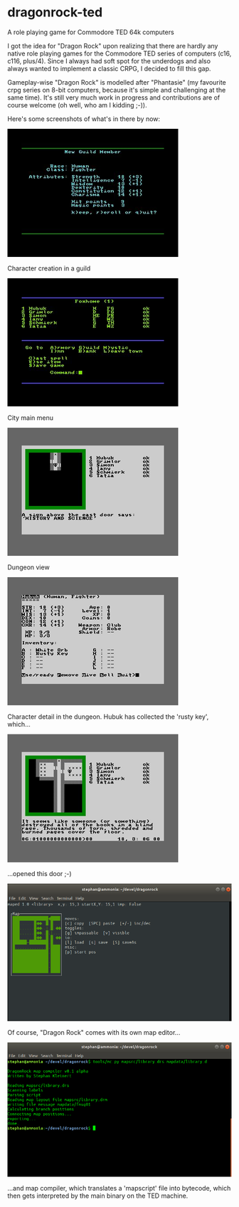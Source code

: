 # dragonrock-ted
A role playing game for Commodore TED 64k computers

I got the idea for "Dragon Rock" upon realizing that there are hardly any native role playing
games for the Commodore TED series of computers (c16, c116, plus/4). Since I always had soft 
spot for the underdogs and also always wanted to implement a classic CRPG, I decided to fill this gap.

Gameplay-wise "Dragon Rock" is modelled after "Phantasie" (my favourite crpg series on 8-bit 
computers, because it's simple and challenging at the same time). It's still very much work
in progress and contributions are of course welcome (oh well, who am I kidding ;-)).

Here's some screenshots of what's in there by now:

![Screen1](screenshots/characterCreation.jpg)

Character creation in a guild

![Screen2](screenshots/cityMain.jpg)

City main menu

![Screen3](screenshots/dungeon1.jpg)

Dungeon view

![Screen4](screenshots/characterDisplay.jpg)

Character detail in the dungeon. Hubuk has collected the 'rusty key', which...

![Screen5](screenshots/dungeon2.jpg)

...opened this door ;-)

![Screen6](screenshots/mapEditor.png)

Of course, "Dragon Rock" comes with its own map editor...

![Screen7](screenshots/mapCompiler.png)

...and map compiler, which translates a 'mapscript' file into bytecode, which then
gets interpreted by the main binary on the TED machine.




